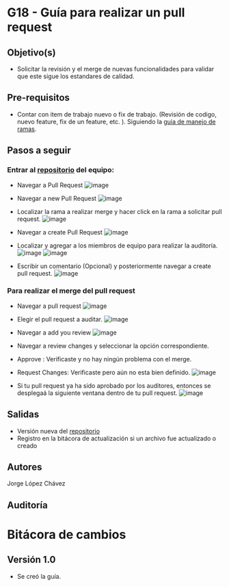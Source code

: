# G18 - Guía para realizar un pull request

## Objetivo(s)

* Solicitar la revisión y el merge de nuevas funcionalidades para validar que este sigue los estandares de calidad.


## Pre-requisitos

* Contar con item de trabajo nuevo o fix de trabajo. (Revisión de codigo, nuevo feature, fix de un feature, etc. ). Siguiendo la [guia de manejo de ramas](https://taro-it.github.io/docs/guias/G12-guia-para-manejo-de-ramas).


## Pasos a seguir

### Entrar al [repositorio](https://github.com/Taro-IT/docs) del equipo:

* Navegar a Pull Request
![image](../../static/img/guias/G21/1.png)

* Navegar a new Pull Request
![image](../../static/img/guias/G21/2.png)

* Localizar la rama a realizar merge y hacer click en la rama a solicitar pull request.
![image](../../static/img/guias/G21/3.png)

* Navegar a create Pull Request
![image](../../static/img/guias/G21/4.png)

* Localizar y agregar a los miembros de equipo para realizar la auditoría.
![image](../../static/img/guias/G21/6.png)
![image](../../static/img/guias/G21/7.png)

* Escribir un comentario (Opcional) y posteriormente navegar a create pull request.
![image](../../static/img/guias/G21/8.png)

### Para realizar el merge del pull request
* Navegar a pull request
![image](../../static/img/guias/G21/1.png)

* Elegir el pull request a auditar.
![image](../../static/img/guias/G21/11.png)

* Navegar a add you review
![image](../../static/img/guias/G21/12.png)

* Navegar a review changes y seleccionar la opción correspondiente.
* Approve : Verificaste y no hay ningún problema con el merge.
* Request Changes: Verificaste pero aún no esta bien definido.
![image](../../static/img/guias/G21/13.png)

* Si tu pull request ya ha sido aprobado por los auditores, entonces se desplegaá la siguiente ventana dentro de tu pull request.
![image](../../static/img/guias/G21/10.png)

## Salidas
* Versión nueva del [repositorio](https://github.com/Taro-IT/docs)
* Registro en la bitácora de actualización si un archivo fue actualizado o creado

## Autores
Jorge López Chávez

## Auditoría

# Bitácora de cambios

## Versión 1.0
  - Se creó la guía.
